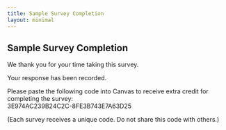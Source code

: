 ```yaml
---
title: Sample Survey Completion
layout: minimal
---
```

## Sample Survey Completion

We thank you for your time taking this survey.

Your response has been recorded.

Please paste the following code into Canvas to receive extra credit for completing the survey:<br/>
3E974AC239B24C2C-8FE3B743E7A63D25

(Each survey receives a unique code. Do not share this code with others.)